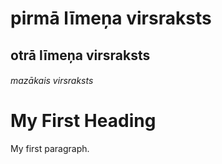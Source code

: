 # pirmā līmeņa virsraksts
## otrā līmeņa virsraksts
###### mazākais virsraksts


<!DOCTYPE html>
<html>
<body>

<h1>My First Heading</h1>
<p>My first paragraph.</p>

</body>
</html>
